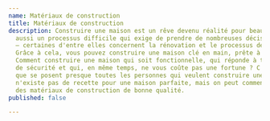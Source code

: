 ```yaml
---
name: Matériaux de construction
title: Matériaux de construction
description: Construire une maison est un rêve devenu réalité pour beaucoup. C'est
  aussi un processus difficile qui exige de prendre de nombreuses décisions difficiles
  – certaines d'entre elles concernent la rénovation et le processus de finition.
  Grâce à cela, vous pouvez construire une maison clé en main, prête à être emménagée.
  Comment construire une maison qui soit fonctionnelle, qui réponde à toutes les exigences
  de sécurité et qui, en même temps, ne vous coûte pas une fortune ? C'est une question
  que se posent presque toutes les personnes qui veulent construire une maison. Il
  n'existe pas de recette pour une maison parfaite, mais on peut commencer par choisir
  des matériaux de construction de bonne qualité.
published: false

---
```

